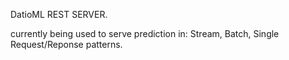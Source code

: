 DatioML REST SERVER.

currently being used to serve prediction in: Stream, Batch, Single Request/Reponse patterns.
